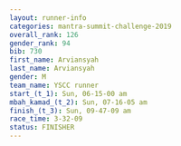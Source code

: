 ```yaml
---
layout: runner-info 
categories: mantra-summit-challenge-2019 
overall_rank: 126
gender_rank: 94
bib: 730
first_name: Arviansyah
last_name: Arviansyah
gender: M
team_name: YSCC runner
start_(t_1): Sun, 06-15-00 am
mbah_kamad_(t_2): Sun, 07-16-05 am
finish_(t_3): Sun, 09-47-09 am
race_time: 3-32-09
status: FINISHER
---
```

